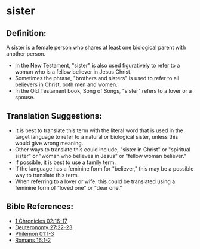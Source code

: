 # sister #

## Definition: ##

A sister is a female person who shares at least one biological parent with another person.

* In the New Testament, "sister" is also used figuratively to refer to a woman who is a fellow believer in Jesus Christ.
* Sometimes the phrase, "brothers and sisters" is used to refer to all believers in Christ, both men and women.
* In the Old Testament book, Song of Songs, "sister" refers to a lover or a spouse.

## Translation Suggestions: ##

* It is best to translate this term with the literal word that is used in the target language to refer to a natural or biological sister, unless this would give wrong meaning.
* Other ways to translate this could include, "sister in Christ" or "spiritual sister" or "woman who believes in Jesus" or "fellow woman believer."
* If possible, it is best to use a family term.
* If the language has a feminine form for "believer," this may be a possible way to translate this term.
* When referring to a lover or wife, this could be translated using a feminine form of "loved one" or "dear one."



## Bible References: ##

* [1 Chronicles 02:16-17](en/tn/1ch/help/02/16)
* [Deuteronomy 27:22-23](en/tn/deu/help/27/22)
* [Philemon 01:1-3](en/tn/phm/help/01/01)
* [Romans 16:1-2](en/tn/rom/help/16/01)